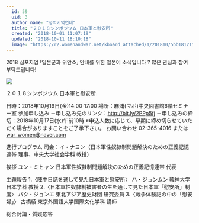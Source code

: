 ```yaml
---
  id: 59
  uid: 3
  author_name: "정의기억연대"
  title: "２０１８シンポジウム 日本軍と慰安所"
  created: "2018-10-01 11:07:19"
  updated: "2018-10-11 18:10:18"
  image: "https://r2.womenandwar.net/kboard_attached/1/201810/5bb18121549d78112081.jpg"
---
```

2018 심포지엄 ⸢일본군과 위안소⸥ 안내를 위한 일본어 소식입니다 ? 많은 관심과 참여 부탁드립니다! 
 
 ![](https://r2.womenandwar.net/kboard_attached/1/201810/5bb18121549d78112081.jpg)

２０１８シンポジウム 日本軍と慰安所

 日時：2018年10月19日(金)14:00‐17:00
場所：麻浦(マポ)中央図書館6階セミナー室
 参加申し込み
－申し込み先のリンク：http://bit.ly/2PPp5fj
－申し込みの締切：2018年10月17日(水)午前10時
※申込人数に応じて、早期に締め切らせていただく場合がありますことをご了承下さい。
お問い合わせ 02-365-4016 または war_women@naver.com


進行プログラム
司会：イ・ナヨン（日本軍性奴隷制問題解決のための正義記憶連帯 理事、中央大学社会学科 教授）

挨拶
ユン・ミヒャン 日本軍性奴隷制問題解決のための正義記憶連帯 代表

主題報告
1.〈陣中日誌を通して見た日本軍と慰安所〉
ハ・ジョンムン 韓神大学日本学科 教授
2.〈日本軍性奴隷制被害者の生を通して見た日本軍「慰安所」制度〉
パク・ジョンエ 東北アジア歴史財団 研究委員
3.〈戦争体験記の中の「慰安婦」〉
 古橋綾 東京外国語大学国際文化学科 講師

総合討論・質疑応答